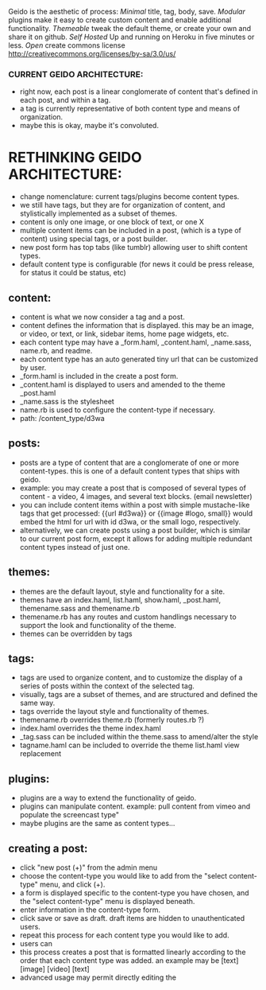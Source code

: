 Geido is the aesthetic of process:
  *Minimal* title, tag, body, save.
  *Modular* plugins make it easy to create custom content and enable additional functionality.
  *Themeable* tweak the default theme, or create your own and share it on github.
  *Self Hosted* Up and running on Heroku in five minutes or less.
  *Open* create commons license http://creativecommons.org/licenses/by-sa/3.0/us/


### CURRENT GEIDO ARCHITECTURE:
* right now, each post is a linear conglomerate of content that's defined in each post, and within a tag.
* a tag is currently representative of both content type and means of organization.
* maybe this is okay, maybe it's convoluted.

# RETHINKING GEIDO ARCHITECTURE:
* change nomenclature: current tags/plugins become content types.
* we still have tags, but they are for organization of content, and stylistically implemented as a subset of themes.
* content is only one image, or one block of text, or one X
* multiple content items can be included in a post, (which is a type of content) using special tags, or a post builder.
* new post form has top tabs (like tumblr) allowing user to shift content types.
* default content type is configurable (for news it could be press release, for status it could be status, etc)

## content:
* content is what we now consider a tag and a post.
* content defines the information that is displayed. this may be an image, or video, or text, or link, sidebar items, home page widgets, etc.
* each content type may have a _form.haml, _content.haml, _name.sass, name.rb, and readme.
* each content type has an auto generated tiny url that can be customized by user.
* _form.haml is included in the create a post form.
* _content.haml is displayed to users and amended to the theme _post.haml
* _name.sass is the stylesheet
* name.rb is used to configure the content-type if necessary.
* path: /content_type/d3wa

## posts:
* posts are a type of content that are a conglomerate of one or more content-types. this is one of a default content types that ships with geido.
* example: you may create a post that is composed of several types of content - a video, 4 images, and several text blocks. (email newsletter)
* you can include content items within a post with simple mustache-like tags that get processed: {{url #d3wa}} or {{image #logo, small}} would embed the html for url with id d3wa, or the small logo, respectively.
* alternatively, we can create posts using a post builder, which is similar to our current post form, except it allows for adding multiple redundant content types instead of just one.

## themes:
* themes are the default layout, style and functionality for a site.
* themes have an index.haml, list.haml, show.haml, _post.haml, themename.sass and themename.rb
* themename.rb has any routes and custom handlings necessary to support the look and functionality of the theme.
* themes can be overridden by tags

## tags:
* tags are used to organize content, and to customize the display of a series of posts within the context of the selected tag.
* visually, tags are a subset of themes, and are structured and defined the same way.
* tags override the layout style and functionality of themes.
* themename.rb overrides theme.rb (formerly routes.rb ?)
* index.haml overrides the theme index.haml
* _tag.sass can be included within the theme.sass to amend/alter the style 
* tagname.haml can be included to override the theme list.haml view replacement

## plugins:
* plugins are a way to extend the functionality of geido.
* plugins can manipulate content. example: pull content from vimeo and populate the screencast type"
* maybe plugins are the same as content types...


## creating a post:
* click "new post (+)" from the admin menu
* choose the content-type you would like to add from the "select content-type" menu, and click (+).
* a form is displayed specific to the content-type you have chosen, and the  "select content-type" menu is displayed beneath.
* enter information in the content-type form.
* click save or save as draft. draft items are hidden to unauthenticated users.
* repeat this process for each content type you would like to add.
* users can 
* this process creates a post that is formatted linearly according to the order that each content type was added. an example may be [text] [image] [video] [text]
* advanced usage may permit directly editing the